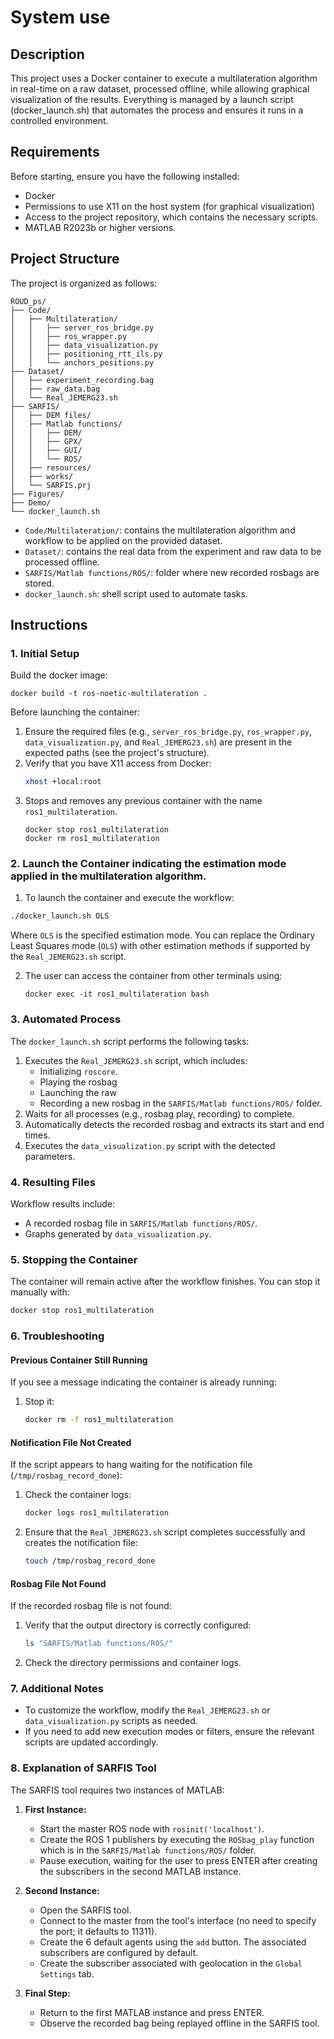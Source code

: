 # System use

## Description
This project uses a Docker container to execute a multilateration algorithm in real-time on a raw dataset, processed offline, while allowing graphical visualization of the results. Everything is managed by a launch script (docker_launch.sh) that automates the process and ensures it runs in a controlled environment.

## Requirements
Before starting, ensure you have the following installed:

- Docker
- Permissions to use X11 on the host system (for graphical visualization)
- Access to the project repository, which contains the necessary scripts.
- MATLAB R2023b or higher versions.

## Project Structure
The project is organized as follows:

```
ROUD_ps/
├── Code/
│   ├── Multilateration/
│   │   ├── server_ros_bridge.py
│   │   ├── ros_wrapper.py
│   │   ├── data_visualization.py
│   │   ├── positioning_rtt_ils.py
│   │   └── anchors_positions.py
├── Dataset/
│   ├── experiment_recording.bag
│   ├── raw_data.bag
│   └── Real_JEMERG23.sh
├── SARFIS/
│   ├── DEM files/
│   ├── Matlab functions/
│   │   ├── DEM/
│   │   ├── GPX/
│   │   ├── GUI/
│   │   └── ROS/
│   ├── resources/
│   ├── works/
│   └── SARFIS.prj
├── Figures/
├── Demo/
└── docker_launch.sh

```
- `Code/Multilateration/`: contains the multilateration algorithm and workflow to be applied on the provided dataset.
- `Dataset/`: contains the real data from the experiment and raw data to be processed offline.
- `SARFIS/Matlab functions/ROS/`: folder where new recorded rosbags are stored.
- `docker_launch.sh`: shell script used to automate tasks.

## Instructions

### 1. Initial Setup

Build the docker image: 
```
docker build -t ros-noetic-multilateration .
```

Before launching the container:

1. Ensure the required files (e.g., `server_ros_bridge.py`, `ros_wrapper.py`, `data_visualization.py`, and `Real_JEMERG23.sh`) are present in the expected paths (see the project's structure).
2. Verify that you have X11 access from Docker:
   ```bash
   xhost +local:root
   ```
3. Stops and removes any previous container with the name `ros1_multilateration`.
   ```
   docker stop ros1_multilateration
   docker rm ros1_multilateration
   ```

### 2. Launch the Container indicating the estimation mode applied in the multilateration algorithm.
1. To launch the container and execute the workflow:

```bash
./docker_launch.sh OLS
```
Where `OLS` is the specified estimation mode. You can replace the Ordinary Least Squares mode (`OLS`) with other estimation methods if supported by the `Real_JEMERG23.sh` script.

2. The user can access the container from other terminals using:
   ```
   docker exec -it ros1_multilateration bash
   ```

### 3. Automated Process
The `docker_launch.sh` script performs the following tasks:

1. Executes the `Real_JEMERG23.sh` script, which includes:
   - Initializing `roscore`.
   - Playing the rosbag 
   - Launching the raw
   - Recording a new rosbag in the `SARFIS/Matlab functions/ROS/` folder.
2. Waits for all processes (e.g., rosbag play, recording) to complete.
3. Automatically detects the recorded rosbag and extracts its start and end times.
4. Executes the `data_visualization.py` script with the detected parameters.

### 4. Resulting Files
Workflow results include:
- A recorded rosbag file in `SARFIS/Matlab functions/ROS/`.
- Graphs generated by `data_visualization.py`.

### 5. Stopping the Container
The container will remain active after the workflow finishes. You can stop it manually with:

```bash
docker stop ros1_multilateration
```

### 6. Troubleshooting

#### Previous Container Still Running
If you see a message indicating the container is already running:

1. Stop it:
   ```bash
   docker rm -f ros1_multilateration
   ```

#### Notification File Not Created
If the script appears to hang waiting for the notification file (`/tmp/rosbag_record_done`):
1. Check the container logs:
   ```bash
   docker logs ros1_multilateration
   ```
2. Ensure that the `Real_JEMERG23.sh` script completes successfully and creates the notification file:
   ```bash
   touch /tmp/rosbag_record_done
   ```

#### Rosbag File Not Found
If the recorded rosbag file is not found:
1. Verify that the output directory is correctly configured:
   ```bash
   ls "SARFIS/Matlab functions/ROS/"
   ```
2. Check the directory permissions and container logs.


### 7. Additional Notes
- To customize the workflow, modify the `Real_JEMERG23.sh` or `data_visualization.py` scripts as needed.
- If you need to add new execution modes or filters, ensure the relevant scripts are updated accordingly.

### 8. Explanation of SARFIS Tool

The SARFIS tool requires two instances of MATLAB:

1. **First Instance:**
   - Start the master ROS node with `rosinit('localhost')`.
   - Create the ROS 1 publishers by executing the `ROSbag_play` function which is in the `SARFIS/Matlab functions/ROS/` folder.
   - Pause execution, waiting for the user to press ENTER after creating the subscribers in the second MATLAB instance.

2. **Second Instance:**
   - Open the SARFIS tool.
   - Connect to the master from the tool's interface (no need to specify the port; it defaults to 11311).
   - Create the 6 default agents using the `add` button. The associated subscribers are configured by default.
   - Create the subscriber associated with geolocation in the `Global Settings` tab.

3. **Final Step:**
   - Return to the first MATLAB instance and press ENTER.
   - Observe the recorded bag being replayed offline in the SARFIS tool.



